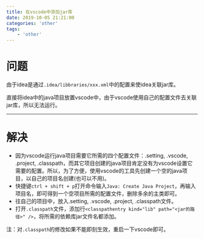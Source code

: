 ```yaml
---
title: 在vscode中添加jar库
date: 2019-10-05 21:21:00
categories: 'other'
tags:
    - 'other'
---
```


# 问题

由于idea是通过`.idea/libbraries/xxx.xml`中的配置来使idea关联jar库。

直接将idea中的java项目放置vscode中，由于vscode使用自己的配置文件去关联jar库，所以无法运行。

---

# 解决

- 因为vscode运行java项目需要它所需的四个配置文件：.setting, .vscode, .project, .classpath，而其它项目创建的java项目肯定没有为vscode设置它需要的配置。所以，为了方便，使用vscode的工具先创建一个空的java项目，以自己的项目名创建(也可以不用)。
- 快捷键`ctrl + shift + p`打开命令输入`Java: Create Java Project`，再输入项目名，即可得到一个空项目所需的配置文件，删除多余的主类即可。
- 往自己的项目中，放入.setting, .vscode, .project, .classpath文件。
- 打开`.classpath`文件，添加行`<classpathentry kind="lib" path="<jar的路径>" />`，将所需的依赖库jar文件名都添加。

注：对`.classpath`的修改如果不能即刻生效，重启一下vscode即可。
